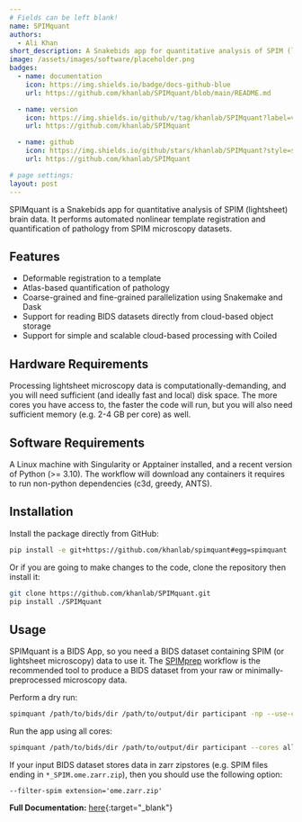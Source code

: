 ```yaml
---
# Fields can be left blank!
name: SPIMquant
authors:
  - Ali Khan
short_description: A Snakebids app for quantitative analysis of SPIM (lightsheet) brain data with automated nonlinear template registration and pathology quantification.
image: /assets/images/software/placeholder.png
badges:
  - name: documentation
    icon: https://img.shields.io/badge/docs-github-blue
    url: https://github.com/khanlab/SPIMquant/blob/main/README.md

  - name: version
    icon: https://img.shields.io/github/v/tag/khanlab/SPIMquant?label=version
    url: https://github.com/khanlab/SPIMquant

  - name: github
    icon: https://img.shields.io/github/stars/khanlab/SPIMquant?style=social
    url: https://github.com/khanlab/SPIMquant

# page settings:
layout: post
---
```


SPIMquant is a Snakebids app for quantitative analysis of SPIM (lightsheet) brain data. It performs automated nonlinear template registration and quantification of pathology from SPIM microscopy datasets.

## Features

- Deformable registration to a template 
- Atlas-based quantification of pathology 
- Coarse-grained and fine-grained parallelization using Snakemake and Dask
- Support for reading BIDS datasets directly from cloud-based object storage
- Support for simple and scalable cloud-based processing with Coiled

## Hardware Requirements

Processing lightsheet microscopy data is computationally-demanding, and you will need sufficient (and ideally fast and local) disk space. The more cores you have access to, the faster the code will run, but you will also need sufficient memory (e.g. 2-4 GB per core) as well.

## Software Requirements

A Linux machine with Singularity or Apptainer installed, and a recent version of Python (>= 3.10). The workflow will download any containers it requires to run non-python dependencies (c3d, greedy, ANTS).

## Installation

Install the package directly from GitHub:

```bash
pip install -e git+https://github.com/khanlab/spimquant#egg=spimquant
```

Or if you are going to make changes to the code, clone the repository then install it:

```bash
git clone https://github.com/khanlab/SPIMquant.git
pip install ./SPIMquant
```

## Usage

SPIMquant is a BIDS App, so you need a BIDS dataset containing SPIM (or lightsheet microscopy) data to use it. The [SPIMprep](https://github.com/khanlab/SPIMprep) workflow is the recommended tool to produce a BIDS dataset from your raw or minimally-preprocessed microscopy data.

Perform a dry run:
```bash
spimquant /path/to/bids/dir /path/to/output/dir participant -np --use-conda
```

Run the app using all cores:
```bash
spimquant /path/to/bids/dir /path/to/output/dir participant --cores all --use-conda
```

If your input BIDS dataset stores data in zarr zipstores (e.g. SPIM files ending in `*_SPIM.ome.zarr.zip`), then you should use the following option:
```
--filter-spim extension='ome.zarr.zip'
```

**Full Documentation:** [here](https://github.com/khanlab/SPIMquant/blob/main/README.md){:target="\_blank"}